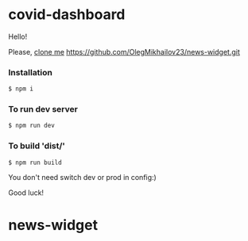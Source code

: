 # covid-dashboard

Hello!

Please, [clone me](https://github.com/OlegMikhailov23/covid-dashboard) https://github.com/OlegMikhailov23/news-widget.git

### Installation
```sh
$ npm i
```

### To run dev server
```sh
$ npm run dev
```

### To build 'dist/'
```sh
$ npm run build
```
You don't need switch dev or prod in config:)

Good luck!

# news-widget
